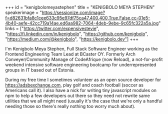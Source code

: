 +++
id = "kenigbolomeyastephen"
title = "KENIGBOLO MEYA STEPHEN"
speakerimage = "https://sessionize.com/image?f=d82631bfa8c1cee633c95e97df75ca47,400,400,True,False,cc-01e5-4b40-aefe-42cc719a14ae.ed6aa982-7064-4deb-9ebe-9c65fc322a5a.jpg"
links = ["https://twitter.com/expensivestevie", "https://fi.linkedin.com/in/kenigbolo", "https://github.com/kenigbolo", "https://medium.com/@kenigbolo", "https://kenigbolo.dev"]
+++

I'm Kenigbolo Meya Stephen, Full Stack Software Engineer working as the Frontend Engineering Team Lead at BCaster OY. Formerly Arch Conveyer/Community Manage of CodeAfrique (now Reload), a not-for-profit weekend intensive software engineering bootcamp for underrepresented groups in IT based out of Estonia.

During my free time I sometimes volunteer as an open source developer for https://adsbexchange.com, play golf and coach football (soccer as Americans call it). I also have a nick for writing tiny javascript modules on npm to help a few developers out there so they need not rewrite same utilities that we all might need (usually it's the case that we're only a handful needing those so there's really nothing too worry much about).